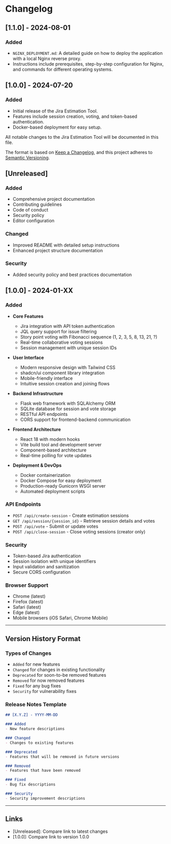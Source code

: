# Changelog

## [1.1.0] - 2024-08-01

### Added
- `NGINX_DEPLOYMENT.md`: A detailed guide on how to deploy the application with a local Nginx reverse proxy.
- Instructions include prerequisites, step-by-step configuration for Nginx, and commands for different operating systems.

## [1.0.0] - 2024-07-20

### Added
- Initial release of the Jira Estimation Tool.
- Features include session creation, voting, and token-based authentication.
- Docker-based deployment for easy setup.

All notable changes to the Jira Estimation Tool will be documented in this file.

The format is based on [Keep a Changelog](https://keepachangelog.com/en/1.0.0/),
and this project adheres to [Semantic Versioning](https://semver.org/spec/v2.0.0.html).

## [Unreleased]

### Added
- Comprehensive project documentation
- Contributing guidelines
- Code of conduct
- Security policy
- Editor configuration

### Changed
- Improved README with detailed setup instructions
- Enhanced project structure documentation

### Security
- Added security policy and best practices documentation

## [1.0.0] - 2024-01-XX

### Added
- **Core Features**
  - Jira integration with API token authentication
  - JQL query support for issue filtering
  - Story point voting with Fibonacci sequence (1, 2, 3, 5, 8, 13, 21, ?)
  - Real-time collaborative voting sessions
  - Session management with unique session IDs

- **User Interface**
  - Modern responsive design with Tailwind CSS
  - shadcn/ui component library integration
  - Mobile-friendly interface
  - Intuitive session creation and joining flows

- **Backend Infrastructure**
  - Flask web framework with SQLAlchemy ORM
  - SQLite database for session and vote storage
  - RESTful API endpoints
  - CORS support for frontend-backend communication

- **Frontend Architecture**
  - React 18 with modern hooks
  - Vite build tool and development server
  - Component-based architecture
  - Real-time polling for vote updates

- **Deployment & DevOps**
  - Docker containerization
  - Docker Compose for easy deployment
  - Production-ready Gunicorn WSGI server
  - Automated deployment scripts

### API Endpoints
- `POST /api/create-session` - Create estimation sessions
- `GET /api/session/{session_id}` - Retrieve session details and votes
- `POST /api/vote` - Submit or update votes
- `POST /api/close-session` - Close voting sessions (creator only)

### Security
- Token-based Jira authentication
- Session isolation with unique identifiers
- Input validation and sanitization
- Secure CORS configuration

### Browser Support
- Chrome (latest)
- Firefox (latest)
- Safari (latest)
- Edge (latest)
- Mobile browsers (iOS Safari, Chrome Mobile)

---

## Version History Format

### Types of Changes
- `Added` for new features
- `Changed` for changes in existing functionality
- `Deprecated` for soon-to-be removed features
- `Removed` for now removed features
- `Fixed` for any bug fixes
- `Security` for vulnerability fixes

### Release Notes Template
```markdown
## [X.Y.Z] - YYYY-MM-DD

### Added
- New feature descriptions

### Changed
- Changes to existing features

### Deprecated
- Features that will be removed in future versions

### Removed
- Features that have been removed

### Fixed
- Bug fix descriptions

### Security
- Security improvement descriptions
```

---

## Links
- [Unreleased]: Compare link to latest changes
- [1.0.0]: Compare link to version 1.0.0